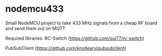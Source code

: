 # nodemcu433
Small NodeMCU project to take 433 MHz signals from a cheap RF board and send them out on MQTT

Required libraries:
  RC-Switch (https://github.com/sui77/rc-switch)
  
  PubSubClient (https://github.com/knolleary/pubsubclient)

